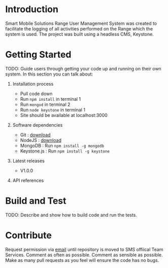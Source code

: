 # Introduction
Smart Mobile Solutions  Range User Management System was created to facilitate the logging  of all activities performed on the Range which the system is used.
The project was built using a headless CMS, Keystone. 

# Getting Started
TODO: Guide users through getting your code up and running on their own system. In this section you can talk about:
1.	Installation process
    -  Pull code down
    -  Run `npm install` in terminal 1
    -  Run `mongod` in terminal 2
    -  Run `node keystone` in terminal 1
    -  Site should be available at localhost:3000

2.	Software dependencies
    -   Git : [download](https://git-scm.com/downloads)
    -   NodeJS : [download](https://nodejs.org/en/download/) 
    -   MongoDB : Run `npm install -g mongodb`
    -   Keystone.js : Run `npm install -g keystone`

3.	Latest releases
    -   V1.0.0
4.	API references

# Build and Test
TODO: Describe and show how to build code and run the tests. 

# Contribute
Request permission via [email](mailto:russell.morgan@smsja.net) until repository is moved to SMS offiical Team Services. 
Comment as often as possible. 
Comment as sensible as possible. 
Make as many pull requests as you feel will ensure the code has no bugs. 